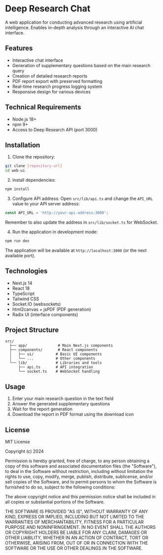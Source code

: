 # Deep Research Chat

A web application for conducting advanced research using artificial intelligence. Enables in-depth analysis through an interactive AI chat interface.

## Features

- Interactive chat interface
- Generation of supplementary questions based on the main research query
- Creation of detailed research reports
- PDF report export with preserved formatting
- Real-time research progress logging system
- Responsive design for various devices

## Technical Requirements

- Node.js 18+
- npm 9+
- Access to Deep Research API (port 3000)

## Installation

1. Clone the repository:
```bash
git clone [repository-url]
cd web-ui
```

2. Install dependencies:
```bash
npm install
```

3. Configure API address:
Open `src/lib/api.ts` and change the `API_URL` value to your API server address:
```typescript
const API_URL = 'http://your-api-address:3000';
```
Remember to also update the address in `src/lib/socket.ts` for WebSocket.

4. Run the application in development mode:
```bash
npm run dev
```

The application will be available at `http://localhost:3000` (or the next available port).

## Technologies

- Next.js 14
- React 18
- TypeScript
- Tailwind CSS
- Socket.IO (websockets)
- html2canvas + jsPDF (PDF generation)
- Radix UI (interface components)

## Project Structure

```
src/
  ├── app/              # Main Next.js components
  ├── components/       # React components
  │   ├── ui/          # Basic UI components
  │   └── ...          # Other components
  └── lib/             # Libraries and tools
      ├── api.ts       # API integration
      └── socket.ts    # WebSocket handling
```

## Usage

1. Enter your main research question in the text field
2. Answer the generated supplementary questions
3. Wait for the report generation
4. Download the report in PDF format using the download icon

## License

MIT License

Copyright (c) 2024

Permission is hereby granted, free of charge, to any person obtaining a copy
of this software and associated documentation files (the "Software"), to deal
in the Software without restriction, including without limitation the rights
to use, copy, modify, merge, publish, distribute, sublicense, and/or sell
copies of the Software, and to permit persons to whom the Software is
furnished to do so, subject to the following conditions:

The above copyright notice and this permission notice shall be included in all
copies or substantial portions of the Software.

THE SOFTWARE IS PROVIDED "AS IS", WITHOUT WARRANTY OF ANY KIND, EXPRESS OR
IMPLIED, INCLUDING BUT NOT LIMITED TO THE WARRANTIES OF MERCHANTABILITY,
FITNESS FOR A PARTICULAR PURPOSE AND NONINFRINGEMENT. IN NO EVENT SHALL THE
AUTHORS OR COPYRIGHT HOLDERS BE LIABLE FOR ANY CLAIM, DAMAGES OR OTHER
LIABILITY, WHETHER IN AN ACTION OF CONTRACT, TORT OR OTHERWISE, ARISING FROM,
OUT OF OR IN CONNECTION WITH THE SOFTWARE OR THE USE OR OTHER DEALINGS IN THE
SOFTWARE.
